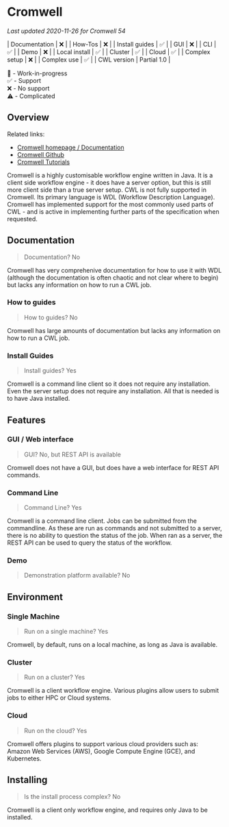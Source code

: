 # Cromwell

_Last updated 2020-11-26 for Cromwell 54_

| Documentation  | ❌ |
| How-Tos        | ❌ |
| Install guides | ✅ |
| GUI            | ❌ |
| CLI		 | ️✅ |
| Demo		 | ❌ |
| Local install	 | ✅ |
| Cluster	 | ✅ |
| Cloud		 | ✅ |
| Complex setup	 | ️️❌ |
| Complex use	 | ️✅ |
| CWL version	 | Partial 1.0 |

🚧 - Work-in-progress  
✅ - Support  
❌ - No support  
⚠️  - Complicated  

## Overview

Related links:
* [Cromwell homepage / Documentation](https://cromwell.readthedocs.io/en/stable/)
* [Cromwell Github](https://github.com/broadinstitute/cromwell)
* [Cromwell Tutorials](https://cromwell.readthedocs.io/en/stable/tutorials/FiveMinuteIntro/)

Cromwell is a highly customisable workflow engine written in Java.  It is a client side workflow engine - it does have a server option, but this is still more client side than a true server setup.  CWL is not fully supported in Cromwell.  Its primary language is WDL (Workflow Description Language).  Cromwell has implemented support for the most commonly used parts of CWL - and is active in implementing further parts of the specification when requested.  


## Documentation

> Documentation? No

Cromwell has very comprehenive documentation for how to use it with WDL (although the documentation is often chaotic and not clear where to begin) but lacks any information on how to run a CWL job.

### How to guides

> How to guides? No

Cromwell has large amounts of documentation but lacks any information on how to run a CWL job.


### Install Guides

> Install guides? Yes

Cromwell is a command line client so it does not require any installation.  Even the server setup does not require any installation.  All that is needed is to have Java installed.


## Features

### GUI / Web interface

> GUI? No, but REST API is available

Cromwell does not have a GUI, but does have a web interface for REST API commands.

### Command Line

> Command Line? Yes

Cromwell is a command line client.  Jobs can be submitted from the commandline.  As these are run as commands and not submitted to a server, there is no ability to question the status of the job.  When ran as a server, the REST API can be used to query the status of the workflow.

### Demo

> Demonstration platform available? No

## Environment

### Single Machine

> Run on a single machine? Yes

Cromwell, by default, runs on a local machine, as long as Java is available.

### Cluster

> Run on a cluster? Yes

Cromwell is a client workflow engine.  Various plugins allow users to submit jobs to either HPC or Cloud systems.

### Cloud

> Run on the cloud? Yes

Cromwell offers plugins to support various cloud providers such as: Amazon Web Services (AWS), Google Compute Engine (GCE), and Kubernetes.

## Installing

> Is the install process complex? No

Cromwell is a client only workflow engine, and requires only Java to be installed. 
